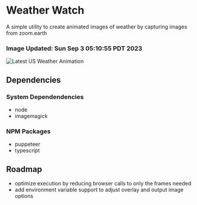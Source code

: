 # Weather Watch

A simple utility to create animated images of weather by capturing images from zoom.earth

### Image Updated: Sun Sep  3 05:10:55 PDT 2023

![Latest US Weather Animation](animations/2023-09-03.webp)

## Dependencies
### System Dependendencies
* node
* imagemagick
### NPM Packages
* puppeteer
* typescript

## Roadmap
* optimize execution by reducing browser calls to only the frames needed
* add environment variable support to adjust overlay and output image options
